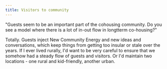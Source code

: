 ```yaml
---
title: Visitors to community
---
```


"Guests seem to be an important part of the cohousing community. Do you see a model where there is a lot of in-out flow in longtterm co-housing?"

Totally. Guests inject New Community Energy and new ideas and conversations, which keep things from getting too insular or stale over the years. If I ever lived rurally, I'd want to be very careful to ensure that we somehow had a steady flow of guests and visitors. Or I'd maintain two locations - one rural and kid-friendly, another urban.
